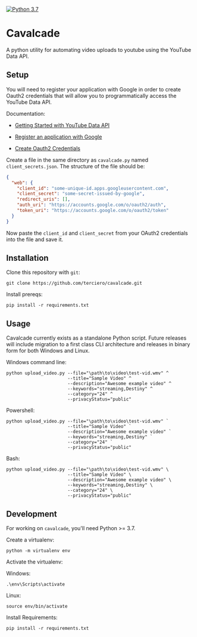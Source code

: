 [![Python 3.7](https://img.shields.io/badge/python-3.7-blue.svg)](https://www.python.org/downloads/release/python-360/)

# Cavalcade
A python utility for automating video uploads to youtube using the YouTube Data API.


## Setup
You will need to register your application with Google in order to create Oauth2 credentials that will allow you to programmatically access the YouTube Data API. 

Documentation:

* [Getting Started with YouTube Data API](https://developers.google.com/youtube/v3/getting-started)

* [Register an application with Google](https://developers.google.com/youtube/registering_an_application)

* [Create Oauth2 Credentials](https://developers.google.com/identity/protocols/OAuth2InstalledApp)

Create a file in the same directory as `cavalcade.py` named `client_secrets.json`. The structure of the file should be:

```json
{
  "web": {
    "client_id": "some-unique-id.apps.googleusercontent.com",
    "client_secret": "some-secret-issued-by-google",
    "redirect_uris": [],
    "auth_uri": "https://accounts.google.com/o/oauth2/auth",
    "token_uri": "https://accounts.google.com/o/oauth2/token"
  }
}
```

 Now paste the `client_id` and `client_secret` from your OAuth2 credentials into the file and save it.

## Installation

Clone this repository with `git`:
```
git clone https://github.com/terciero/cavalcade.git
```

Install prereqs:
```
pip install -r requirements.txt
```

## Usage
Cavalcade currently exists as a standalone Python script. Future releases will include migration to a first class CLI architecture and releases in binary form for both Windows and Linux.


Windows command line:
```
python upload_video.py --file="\path\to\video\test-vid.wmv" ^
                       --title="Sample Video" ^
                       --description="Awesome example video" ^
                       --keywords="streaming,Destiny" ^
                       --category="24" ^
                       --privacyStatus="public"
```

Powershell:
```
python upload_video.py --file="\path\to\video\test-vid.wmv" `
                       --title="Sample Video" `
                       --description="Awesome example video" `
                       --keywords="streaming,Destiny" `
                       --category="24" `
                       --privacyStatus="public"

```

Bash:
```
python upload_video.py --file="\path\to\video\test-vid.wmv" \
                       --title="Sample Video" \
                       --description="Awesome example video" \
                       --keywords="streaming,Destiny" \
                       --category="24" \
                       --privacyStatus="public"
```

## Development

For working on `cavalcade`, you'll need Python >= 3.7.

Create a virtualenv:

```
python -m virtualenv env
```

Activate the virtualenv:

Windows:

```
.\env\Scripts\activate
```

Linux:

```
source env/bin/activate
```

Install Requirements:
```
pip install -r requirements.txt
```

